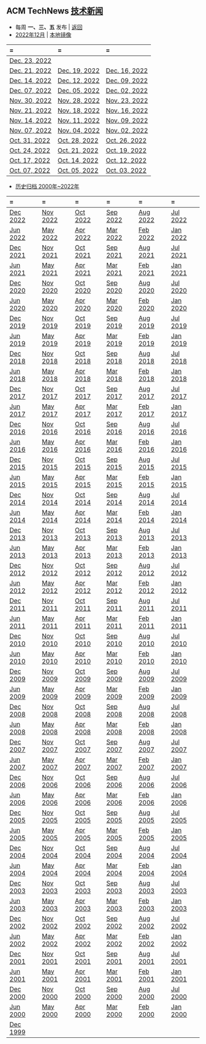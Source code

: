 ## ACM TechNews [技术新闻](https://technews.acm.org/)
- 每周  **一、三、五**  发布   |  [返回](README.md)
- [2022年12月](https://technews.acm.org/archives.cfm?d=2022-12-dec) | [本地镜像](acmnews.md)

|=|=|=|
|:----|:----|:----|
|[Dec. 23, 2022](https://technews.acm.org/archives.cfm?fo=2022-12-dec/dec-23-2022.html)
|[Dec. 21, 2022](https://technews.acm.org/archives.cfm?fo=2022-12-dec/dec-21-2022.html)|[Dec. 19, 2022](https://technews.acm.org/archives.cfm?fo=2022-12-dec/dec-19-2022.html)|[Dec. 16, 2022](https://technews.acm.org/archives.cfm?fo=2022-12-dec/dec-16-2022.html)
|[Dec. 14, 2022](https://technews.acm.org/archives.cfm?fo=2022-12-dec/dec-14-2022.html)|[Dec. 12, 2022](https://technews.acm.org/archives.cfm?fo=2022-12-dec/dec-12-2022.html)|[Dec. 09, 2022](https://technews.acm.org/archives.cfm?fo=2022-12-dec/dec-09-2022.html)
|[Dec. 07, 2022](https://technews.acm.org/archives.cfm?fo=2022-12-dec/dec-07-2022.html)|[Dec. 05, 2022](https://technews.acm.org/archives.cfm?fo=2022-12-dec/dec-05-2022.html)|[Dec. 02, 2022](https://technews.acm.org/archives.cfm?fo=2022-12-dec/dec-02-2022.html)
|[Nov. 30, 2022](https://technews.acm.org/archives.cfm?fo=2022-11-nov/nov-30-2022.html)|[Nov. 28, 2022](https://technews.acm.org/archives.cfm?fo=2022-11-nov/nov-28-2022.html)|[Nov. 23, 2022](https://technews.acm.org/archives.cfm?fo=2022-11-nov/nov-23-2022.html)
|[Nov. 21, 2022](https://technews.acm.org/archives.cfm?fo=2022-11-nov/nov-21-2022.html)|[Nov. 18, 2022](https://technews.acm.org/archives.cfm?fo=2022-11-nov/nov-18-2022.html)|[Nov. 16, 2022](https://technews.acm.org/archives.cfm?fo=2022-11-nov/nov-16-2022.html)
|[Nov. 14, 2022](https://technews.acm.org/archives.cfm?fo=2022-11-nov/nov-14-2022.html)|[Nov. 11, 2022](https://technews.acm.org/archives.cfm?fo=2022-11-nov/nov-11-2022.html)|[Nov. 09, 2022](https://technews.acm.org/archives.cfm?fo=2022-11-nov/nov-09-2022.html)
|[Nov. 07, 2022](https://technews.acm.org/archives.cfm?fo=2022-11-nov/nov-07-2022.html)|[Nov. 04, 2022](https://technews.acm.org/archives.cfm?fo=2022-11-nov/nov-04-2022.html)|[Nov. 02, 2022](https://technews.acm.org/archives.cfm?fo=2022-11-nov/nov-02-2022.html)
|[Oct. 31, 2022](https://technews.acm.org/archives.cfm?fo=2022-10-oct/oct-31-2022.html)|[Oct. 28, 2022](https://technews.acm.org/archives.cfm?fo=2022-10-oct/oct-28-2022.html)|[Oct. 26, 2022](https://technews.acm.org/archives.cfm?fo=2022-10-oct/oct-26-2022.html)
|[Oct. 24, 2022](https://technews.acm.org/archives.cfm?fo=2022-10-oct/oct-24-2022.html)|[Oct. 21, 2022](https://technews.acm.org/archives.cfm?fo=2022-10-oct/oct-21-2022.html)|[Oct. 19, 2022](https://technews.acm.org/archives.cfm?fo=2022-10-oct/oct-19-2022.html)
|[Oct. 17, 2022](https://technews.acm.org/archives.cfm?fo=2022-10-oct/oct-17-2022.html)|[Oct. 14, 2022](https://technews.acm.org/archives.cfm?fo=2022-10-oct/oct-14-2022.html)|[Oct. 12, 2022](https://technews.acm.org/archives.cfm?fo=2022-10-oct/oct-12-2022.html)
|[Oct. 07, 2022](https://technews.acm.org/archives.cfm?fo=2022-10-oct/oct-07-2022.html)|[Oct. 05, 2022](https://technews.acm.org/archives.cfm?fo=2022-10-oct/oct-05-2022.html)|[Oct. 03, 2022](https://technews.acm.org/archives.cfm?fo=2022-10-oct/oct-03-2022.html)
- [ 历史归档  2000年~2022年 ](https://technews.acm.org/archives.cfm) 

|= |= |= |= |= |= |
|:----|:----|:----|:----|:----|:----|
|[Dec 2022](https://technews.acm.org/archives.cfm?d=2022-12-dec) |[Nov 2022](https://technews.acm.org/archives.cfm?d=2022-11-nov) |[Oct 2022](https://technews.acm.org/archives.cfm?d=2022-10-oct) |[Sep 2022](https://technews.acm.org/archives.cfm?d=2022-09-sep) |[Aug 2022](https://technews.acm.org/archives.cfm?d=2022-08-aug) |[Jul 2022](https://technews.acm.org/archives.cfm?d=2022-07-jul)
|[Jun 2022](https://technews.acm.org/archives.cfm?d=2022-06-jun) |[May 2022](https://technews.acm.org/archives.cfm?d=2022-05-may)|[Apr 2022](https://technews.acm.org/archives.cfm?d=2022-04-apr)|[Mar 2022](https://technews.acm.org/archives.cfm?d=2022-03-mar)|[Feb 2022](https://technews.acm.org/archives.cfm?d=2022-02-feb)|[Jan 2022](https://technews.acm.org/archives.cfm?d=2022-01-jan)
|[Dec 2021](https://technews.acm.org/archives.cfm?d=2021-12-dec)|[Nov 2021](https://technews.acm.org/archives.cfm?d=2021-11-nov)|[Oct 2021](https://technews.acm.org/archives.cfm?d=2021-10-oct)|[Sep 2021](https://technews.acm.org/archives.cfm?d=2021-09-sep)|[Aug 2021](https://technews.acm.org/archives.cfm?d=2021-08-aug)|[Jul 2021](https://technews.acm.org/archives.cfm?d=2021-07-jul)|[Jun 2021](https://technews.acm.org/archives.cfm?d=2021-06-jun)
|[Jun 2021 ](https://technews.acm.org/archives.cfm?d=2021-06-jun)|[May 2021](https://technews.acm.org/archives.cfm?d=2021-05-may)|[Apr 2021](https://technews.acm.org/archives.cfm?d=2021-04-apr)|[Mar 2021](https://technews.acm.org/archives.cfm?d=2021-03-mar)|[Feb 2021](https://technews.acm.org/archives.cfm?d=2021-02-feb)|[Jan 2021](https://technews.acm.org/archives.cfm?d=2021-01-jan)
|[Dec 2020](https://technews.acm.org/archives.cfm?d=2020-12-dec)|[Nov 2020](https://technews.acm.org/archives.cfm?d=2020-11-nov)|[Oct 2020](https://technews.acm.org/archives.cfm?d=2020-10-oct)|[Sep 2020](https://technews.acm.org/archives.cfm?d=2020-09-sep)|[Aug 2020](https://technews.acm.org/archives.cfm?d=2020-08-aug)|[Jul 2020](https://technews.acm.org/archives.cfm?d=2020-07-jul)|[Jun 2020](https://technews.acm.org/archives.cfm?d=2020-06-jun)
|[Jun 2020](https://technews.acm.org/archives.cfm?d=2020-06-jun)|[May 2020](https://technews.acm.org/archives.cfm?d=2020-05-may)|[Apr 2020](https://technews.acm.org/archives.cfm?d=2020-04-apr)|[Mar 2020](https://technews.acm.org/archives.cfm?d=2020-03-mar)|[Feb 2020](https://technews.acm.org/archives.cfm?d=2020-02-feb)|[Jan 2020](https://technews.acm.org/archives.cfm?d=2020-01-jan)
|[Dec 2019](https://technews.acm.org/archives.cfm?d=2019-12-dec)|[Nov 2019](https://technews.acm.org/archives.cfm?d=2019-11-nov)|[Oct 2019](https://technews.acm.org/archives.cfm?d=2019-10-oct)|[Sep 2019](https://technews.acm.org/archives.cfm?d=2019-09-sep)|[Aug 2019](https://technews.acm.org/archives.cfm?d=2019-08-aug)|[Jul 2019](https://technews.acm.org/archives.cfm?d=2019-07-jul)
|[Jun 2019](https://technews.acm.org/archives.cfm?d=2019-06-jun)|[May 2019](https://technews.acm.org/archives.cfm?d=2019-05-may)|[Apr 2019](https://technews.acm.org/archives.cfm?d=2019-04-apr)|[Mar 2019](https://technews.acm.org/archives.cfm?d=2019-03-mar)|[Feb 2019](https://technews.acm.org/archives.cfm?d=2019-02-feb)|[Jan 2019](https://technews.acm.org/archives.cfm?d=2019-01-jan)
|[Dec 2018](https://technews.acm.org/archives.cfm?d=2018-12-dec)|[Nov 2018](https://technews.acm.org/archives.cfm?d=2018-11-nov)|[Oct 2018](https://technews.acm.org/archives.cfm?d=2018-10-oct)|[Sep 2018](https://technews.acm.org/archives.cfm?d=2018-09-sep)|[Aug 2018](https://technews.acm.org/archives.cfm?d=2018-08-aug)|[Jul 2018](https://technews.acm.org/archives.cfm?d=2018-07-jul)
|[Jun 2018](https://technews.acm.org/archives.cfm?d=2018-06-jun)|[May 2018](https://technews.acm.org/archives.cfm?d=2018-05-may)|[Apr 2018](https://technews.acm.org/archives.cfm?d=2018-04-apr)|[Mar 2018](https://technews.acm.org/archives.cfm?d=2018-03-mar)|[Feb 2018](https://technews.acm.org/archives.cfm?d=2018-02-feb)|[Jan 2018](https://technews.acm.org/archives.cfm?d=2018-01-jan)
|[Dec 2017](https://technews.acm.org/archives.cfm?d=2017-12-dec)|[Nov 2017](https://technews.acm.org/archives.cfm?d=2017-11-nov)|[Oct 2017](https://technews.acm.org/archives.cfm?d=2017-10-oct)|[Sep 2017](https://technews.acm.org/archives.cfm?d=2017-09-sep)|[Aug 2017](https://technews.acm.org/archives.cfm?d=2017-08-aug)|[Jul 2017](https://technews.acm.org/archives.cfm?d=2017-07-jul)
|[Jun 2017](https://technews.acm.org/archives.cfm?d=2017-06-jun)|[May 2017](https://technews.acm.org/archives.cfm?d=2017-05-may)|[Apr 2017](https://technews.acm.org/archives.cfm?d=2017-04-apr)|[Mar 2017](https://technews.acm.org/archives.cfm?d=2017-03-mar)|[Feb 2017](https://technews.acm.org/archives.cfm?d=2017-02-feb)|[Jan 2017](https://technews.acm.org/archives.cfm?d=2017-01-jan)
|[Dec 2016](https://technews.acm.org/archives.cfm?d=2016-12-dec)|[Nov 2016](https://technews.acm.org/archives.cfm?d=2016-11-nov)|[Oct 2016](https://technews.acm.org/archives.cfm?d=2016-10-oct)|[Sep 2016](https://technews.acm.org/archives.cfm?d=2016-09-sep)|[Aug 2016](https://technews.acm.org/archives.cfm?d=2016-08-aug)|[Jul 2016](https://technews.acm.org/archives.cfm?d=2016-07-jul)
|[Jun 2016](https://technews.acm.org/archives.cfm?d=2016-06-jun)|[May 2016](https://technews.acm.org/archives.cfm?d=2016-05-may)|[Apr 2016](https://technews.acm.org/archives.cfm?d=2016-04-apr)|[Mar 2016](https://technews.acm.org/archives.cfm?d=2016-03-mar)|[Feb 2016](https://technews.acm.org/archives.cfm?d=2016-02-feb)|[Jan 2016](https://technews.acm.org/archives.cfm?d=2016-01-jan)
|[Dec 2015](https://technews.acm.org/archives.cfm?d=2015-12-dec)|[Nov 2015](https://technews.acm.org/archives.cfm?d=2015-11-nov)|[Oct 2015](https://technews.acm.org/archives.cfm?d=2015-10-oct)|[Sep 2015](https://technews.acm.org/archives.cfm?d=2015-09-sep)|[Aug 2015](https://technews.acm.org/archives.cfm?d=2015-08-aug)|[Jul 2015](https://technews.acm.org/archives.cfm?d=2015-07-jul)
|[Jun 2015](https://technews.acm.org/archives.cfm?d=2015-06-jun)|[May 2015](https://technews.acm.org/archives.cfm?d=2015-05-may)|[Apr 2015](https://technews.acm.org/archives.cfm?d=2015-04-apr)|[Mar 2015](https://technews.acm.org/archives.cfm?d=2015-03-mar)|[Feb 2015](https://technews.acm.org/archives.cfm?d=2015-02-feb)|[Jan 2015](https://technews.acm.org/archives.cfm?d=2015-01-jan)
|[Dec 2014](https://technews.acm.org/archives.cfm?d=2014-12-dec)|[Nov 2014](https://technews.acm.org/archives.cfm?d=2014-11-nov)|[Oct 2014](https://technews.acm.org/archives.cfm?d=2014-10-oct)|[Sep 2014](https://technews.acm.org/archives.cfm?d=2014-09-sep)|[Aug 2014](https://technews.acm.org/archives.cfm?d=2014-08-aug)|[Jul 2014](https://technews.acm.org/archives.cfm?d=2014-07-jul)
|[Jun 2014](https://technews.acm.org/archives.cfm?d=2014-06-jun)|[May 2014](https://technews.acm.org/archives.cfm?d=2014-05-may)|[Apr 2014](https://technews.acm.org/archives.cfm?d=2014-04-apr)|[Mar 2014](https://technews.acm.org/archives.cfm?d=2014-03-mar)|[Feb 2014](https://technews.acm.org/archives.cfm?d=2014-02-feb)|[Jan 2014](https://technews.acm.org/archives.cfm?d=2014-01-jan)
|[Dec 2013](https://technews.acm.org/archives.cfm?d=2013-12-dec)|[Nov 2013](https://technews.acm.org/archives.cfm?d=2013-11-nov)|[Oct 2013](https://technews.acm.org/archives.cfm?d=2013-10-oct)|[Sep 2013](https://technews.acm.org/archives.cfm?d=2013-09-sep)|[Aug 2013](https://technews.acm.org/archives.cfm?d=2013-08-aug)|[Jul 2013](https://technews.acm.org/archives.cfm?d=2013-07-jul)
|[Jun 2013](https://technews.acm.org/archives.cfm?d=2013-06-jun)|[May 2013](https://technews.acm.org/archives.cfm?d=2013-05-may)|[Apr 2013](https://technews.acm.org/archives.cfm?d=2013-04-apr)|[Mar 2013](https://technews.acm.org/archives.cfm?d=2013-03-mar)|[Feb 2013](https://technews.acm.org/archives.cfm?d=2013-02-feb)|[Jan 2013](https://technews.acm.org/archives.cfm?d=2013-01-jan)
|[Dec 2012](https://technews.acm.org/archives.cfm?d=2012-12-dec)|[Nov 2012](https://technews.acm.org/archives.cfm?d=2012-11-nov)|[Oct 2012](https://technews.acm.org/archives.cfm?d=2012-10-oct)|[Sep 2012](https://technews.acm.org/archives.cfm?d=2012-09-sep)|[Aug 2012](https://technews.acm.org/archives.cfm?d=2012-08-aug)|[Jul 2012](https://technews.acm.org/archives.cfm?d=2012-07-jul)
|[Jun 2012](https://technews.acm.org/archives.cfm?d=2012-06-jun)|[May 2012](https://technews.acm.org/archives.cfm?d=2012-05-may)|[Apr 2012](https://technews.acm.org/archives.cfm?d=2012-04-apr)|[Mar 2012](https://technews.acm.org/archives.cfm?d=2012-03-mar)|[Feb 2012](https://technews.acm.org/archives.cfm?d=2012-02-feb)|[Jan 2012](https://technews.acm.org/archives.cfm?d=2012-01-jan)
|[Dec 2011](https://technews.acm.org/archives.cfm?d=2011-12-dec)|[Nov 2011](https://technews.acm.org/archives.cfm?d=2011-11-nov)|[Oct 2011](https://technews.acm.org/archives.cfm?d=2011-10-oct)|[Sep 2011](https://technews.acm.org/archives.cfm?d=2011-09-sep)|[Aug 2011](https://technews.acm.org/archives.cfm?d=2011-08-aug)|[Jul 2011](https://technews.acm.org/archives.cfm?d=2011-07-jul)
|[Jun 2011](https://technews.acm.org/archives.cfm?d=2011-06-jun)|[May 2011](https://technews.acm.org/archives.cfm?d=2011-05-may)|[Apr 2011](https://technews.acm.org/archives.cfm?d=2011-04-apr)|[Mar 2011](https://technews.acm.org/archives.cfm?d=2011-03-mar)|[Feb 2011](https://technews.acm.org/archives.cfm?d=2011-02-feb)|[Jan 2011](https://technews.acm.org/archives.cfm?d=2011-01-jan)
|[Dec 2010](https://technews.acm.org/archives.cfm?d=2010-12-dec)|[Nov 2010](https://technews.acm.org/archives.cfm?d=2010-11-nov)|[Oct 2010](https://technews.acm.org/archives.cfm?d=2010-10-oct)|[Sep 2010](https://technews.acm.org/archives.cfm?d=2010-09-sep)|[Aug 2010](https://technews.acm.org/archives.cfm?d=2010-08-aug)|[Jul 2010](https://technews.acm.org/archives.cfm?d=2010-07-jul)
|[Jun 2010](https://technews.acm.org/archives.cfm?d=2010-06-jun)|[May 2010](https://technews.acm.org/archives.cfm?d=2010-05-may)|[Apr 2010](https://technews.acm.org/archives.cfm?d=2010-04-apr)|[Mar 2010](https://technews.acm.org/archives.cfm?d=2010-03-mar)|[Feb 2010](https://technews.acm.org/archives.cfm?d=2010-02-feb)|[Jan 2010](https://technews.acm.org/archives.cfm?d=2010-01-jan)
|[Dec 2009](https://technews.acm.org/archives.cfm?d=2009-12-dec)|[Nov 2009](https://technews.acm.org/archives.cfm?d=2009-11-nov)|[Oct 2009](https://technews.acm.org/archives.cfm?d=2009-10-oct)|[Sep 2009](https://technews.acm.org/archives.cfm?d=2009-09-sep)|[Aug 2009](https://technews.acm.org/archives.cfm?d=2009-08-aug)|[Jul 2009](https://technews.acm.org/archives.cfm?d=2009-07-jul)
|[Jun 2009](https://technews.acm.org/archives.cfm?d=2009-06-jun)|[May 2009](https://technews.acm.org/archives.cfm?d=2009-05-may)|[Apr 2009](https://technews.acm.org/archives.cfm?d=2009-04-apr)|[Mar 2009](https://technews.acm.org/archives.cfm?d=2009-03-mar)|[Feb 2009](https://technews.acm.org/archives.cfm?d=2009-02-feb)|[Jan 2009](https://technews.acm.org/archives.cfm?d=2009-01-jan)
|[Dec 2008](https://technews.acm.org/archives.cfm?d=2008-12-dec)|[Nov 2008](https://technews.acm.org/archives.cfm?d=2008-11-nov)|[Oct 2008](https://technews.acm.org/archives.cfm?d=2008-10-oct)|[Sep 2008](https://technews.acm.org/archives.cfm?d=2008-09-sep)|[Aug 2008](https://technews.acm.org/archives.cfm?d=2008-08-aug)|[Jul 2008](https://technews.acm.org/archives.cfm?d=2008-07-jul)
|[Jun 2008](https://technews.acm.org/archives.cfm?d=2008-06-jun)|[May 2008](https://technews.acm.org/archives.cfm?d=2008-05-may)|[Apr 2008](https://technews.acm.org/archives.cfm?d=2008-04-apr)|[Mar 2008](https://technews.acm.org/archives.cfm?d=2008-03-mar)|[Feb 2008](https://technews.acm.org/archives.cfm?d=2008-02-feb)|[Jan 2008](https://technews.acm.org/archives.cfm?d=2008-01-jan)
|[Dec 2007](https://technews.acm.org/archives.cfm?d=2007-12-dec)|[Nov 2007](https://technews.acm.org/archives.cfm?d=2007-11-nov)|[Oct 2007](https://technews.acm.org/archives.cfm?d=2007-10-oct)|[Sep 2007](https://technews.acm.org/archives.cfm?d=2007-09-sep)|[Aug 2007](https://technews.acm.org/archives.cfm?d=2007-08-aug)|[Jul 2007](https://technews.acm.org/archives.cfm?d=2007-07-jul)
|[Jun 2007](https://technews.acm.org/archives.cfm?d=2007-06-jun)|[May 2007](https://technews.acm.org/archives.cfm?d=2007-05-may)|[Apr 2007](https://technews.acm.org/archives.cfm?d=2007-04-apr)|[Mar 2007](https://technews.acm.org/archives.cfm?d=2007-03-mar)|[Feb 2007](https://technews.acm.org/archives.cfm?d=2007-02-feb)|[Jan 2007](https://technews.acm.org/archives.cfm?d=2007-01-jan)
|[Dec 2006](https://technews.acm.org/archives.cfm?d=2006-12-dec)|[Nov 2006](https://technews.acm.org/archives.cfm?d=2006-11-nov)|[Oct 2006](https://technews.acm.org/archives.cfm?d=2006-10-oct)|[Sep 2006](https://technews.acm.org/archives.cfm?d=2006-09-sep)|[Aug 2006](https://technews.acm.org/archives.cfm?d=2006-08-aug)|[Jul 2006](https://technews.acm.org/archives.cfm?d=2006-07-jul)
|[Jun 2006](https://technews.acm.org/archives.cfm?d=2006-06-jun)|[May 2006](https://technews.acm.org/archives.cfm?d=2006-05-may)|[Apr 2006](https://technews.acm.org/archives.cfm?d=2006-04-apr)|[Mar 2006](https://technews.acm.org/archives.cfm?d=2006-03-mar)|[Feb 2006](https://technews.acm.org/archives.cfm?d=2006-02-feb)|[Jan 2006](https://technews.acm.org/archives.cfm?d=2006-01-jan)
|[Dec 2005](https://technews.acm.org/archives.cfm?d=2005-12-dec)|[Nov 2005](https://technews.acm.org/archives.cfm?d=2005-11-nov)|[Oct 2005](https://technews.acm.org/archives.cfm?d=2005-10-oct)|[Sep 2005](https://technews.acm.org/archives.cfm?d=2005-09-sep)|[Aug 2005](https://technews.acm.org/archives.cfm?d=2005-08-aug)|[Jul 2005](https://technews.acm.org/archives.cfm?d=2005-07-jul)
|[Jun 2005](https://technews.acm.org/archives.cfm?d=2005-06-jun)|[May 2005](https://technews.acm.org/archives.cfm?d=2005-05-may)|[Apr 2005](https://technews.acm.org/archives.cfm?d=2005-04-apr)|[Mar 2005](https://technews.acm.org/archives.cfm?d=2005-03-mar)|[Feb 2005](https://technews.acm.org/archives.cfm?d=2005-02-feb)|[Jan 2005](https://technews.acm.org/archives.cfm?d=2005-01-jan)
|[Dec 2004](https://technews.acm.org/archives.cfm?d=2004-12-dec)|[Nov 2004](https://technews.acm.org/archives.cfm?d=2004-11-nov)|[Oct 2004](https://technews.acm.org/archives.cfm?d=2004-10-oct)|[Sep 2004](https://technews.acm.org/archives.cfm?d=2004-09-sep)|[Aug 2004](https://technews.acm.org/archives.cfm?d=2004-08-aug)|[Jul 2004](https://technews.acm.org/archives.cfm?d=2004-07-jul)
|[Jun 2004](https://technews.acm.org/archives.cfm?d=2004-06-jun)|[May 2004](https://technews.acm.org/archives.cfm?d=2004-05-may)|[Apr 2004](https://technews.acm.org/archives.cfm?d=2004-04-apr)|[Mar 2004](https://technews.acm.org/archives.cfm?d=2004-03-mar)|[Feb 2004](https://technews.acm.org/archives.cfm?d=2004-02-feb)|[Jan 2004](https://technews.acm.org/archives.cfm?d=2004-01-jan)
|[Dec 2003](https://technews.acm.org/archives.cfm?d=2003-12-dec)|[Nov 2003](https://technews.acm.org/archives.cfm?d=2003-11-nov)|[Oct 2003](https://technews.acm.org/archives.cfm?d=2003-10-oct)|[Sep 2003](https://technews.acm.org/archives.cfm?d=2003-09-sep)|[Aug 2003](https://technews.acm.org/archives.cfm?d=2003-08-aug)|[Jul 2003](https://technews.acm.org/archives.cfm?d=2003-07-jul)
|[Jun 2003](https://technews.acm.org/archives.cfm?d=2003-06-jun)|[May 2003](https://technews.acm.org/archives.cfm?d=2003-05-may)|[Apr 2003](https://technews.acm.org/archives.cfm?d=2003-04-apr)|[Mar 2003](https://technews.acm.org/archives.cfm?d=2003-03-mar)|[Feb 2003](https://technews.acm.org/archives.cfm?d=2003-02-feb)|[Jan 2003](https://technews.acm.org/archives.cfm?d=2003-01-jan)
|[Dec 2002](https://technews.acm.org/archives.cfm?d=2002-12-dec)|[Nov 2002](https://technews.acm.org/archives.cfm?d=2002-11-nov)|[Oct 2002](https://technews.acm.org/archives.cfm?d=2002-10-oct)|[Sep 2002](https://technews.acm.org/archives.cfm?d=2002-09-sep)|[Aug 2002](https://technews.acm.org/archives.cfm?d=2002-08-aug)|[Jul 2002](https://technews.acm.org/archives.cfm?d=2002-07-jul)
|[Jun 2002](https://technews.acm.org/archives.cfm?d=2002-06-jun)|[May 2002](https://technews.acm.org/archives.cfm?d=2002-05-may)|[Apr 2002](https://technews.acm.org/archives.cfm?d=2002-04-apr)|[Mar 2002](https://technews.acm.org/archives.cfm?d=2002-03-mar)|[Feb 2002](https://technews.acm.org/archives.cfm?d=2002-02-feb)|[Jan 2002](https://technews.acm.org/archives.cfm?d=2002-01-jan)
|[Dec 2001](https://technews.acm.org/archives.cfm?d=2001-12-dec)|[Nov 2001](https://technews.acm.org/archives.cfm?d=2001-11-nov)|[Oct 2001](https://technews.acm.org/archives.cfm?d=2001-10-oct)|[Sep 2001](https://technews.acm.org/archives.cfm?d=2001-09-sep)|[Aug 2001](https://technews.acm.org/archives.cfm?d=2001-08-aug)|[Jul 2001](https://technews.acm.org/archives.cfm?d=2001-07-jul)
|[Jun 2001](https://technews.acm.org/archives.cfm?d=2001-06-jun)|[May 2001](https://technews.acm.org/archives.cfm?d=2001-05-may)|[Apr 2001](https://technews.acm.org/archives.cfm?d=2001-04-apr)|[Mar 2001](https://technews.acm.org/archives.cfm?d=2001-03-mar)|[Feb 2001](https://technews.acm.org/archives.cfm?d=2001-02-feb)|[Jan 2001](https://technews.acm.org/archives.cfm?d=2001-01-jan)
|[Dec 2000](https://technews.acm.org/archives.cfm?d=2000-12-dec)|[Nov 2000](https://technews.acm.org/archives.cfm?d=2000-11-nov)|[Oct 2000](https://technews.acm.org/archives.cfm?d=2000-10-oct)|[Sep 2000](https://technews.acm.org/archives.cfm?d=2000-09-sep)|[Aug 2000](https://technews.acm.org/archives.cfm?d=2000-08-aug)|[Jul 2000](https://technews.acm.org/archives.cfm?d=2000-07-jul)
|[Jun 2000](https://technews.acm.org/archives.cfm?d=2000-06-jun)|[May 2000](https://technews.acm.org/archives.cfm?d=2000-05-may)|[Apr 2000](https://technews.acm.org/archives.cfm?d=2000-04-apr)|[Mar 2000](https://technews.acm.org/archives.cfm?d=2000-03-mar)|[Feb 2000](https://technews.acm.org/archives.cfm?d=2000-02-feb)|[Jan 2000](https://technews.acm.org/archives.cfm?d=2000-01-jan)
|[Dec 1999](https://technews.acm.org/archives.cfm?d=1999-12-dec)
